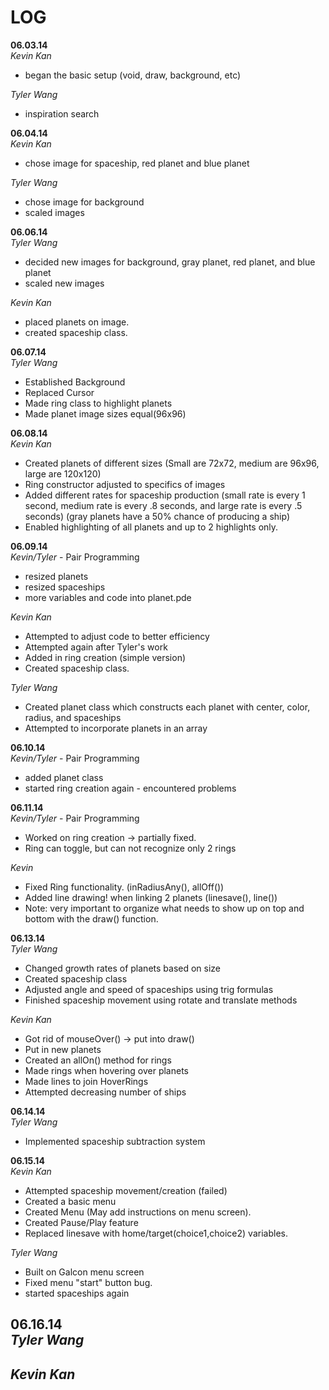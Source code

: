 LOG
===

**06.03.14**<br>
*Kevin Kan* <br>
- began the basic setup (void, draw, background, etc)

*Tyler Wang* 
- inspiration search

**06.04.14**<br>
*Kevin Kan* <br>
- chose image for spaceship, red planet and blue planet

*Tyler Wang* <br>
- chose image for background
- scaled images

**06.06.14**<br>
*Tyler Wang* <br>
- decided new images for background, gray planet, red planet, and blue planet
- scaled new images

*Kevin Kan* <br>
- placed planets on image.
- created spaceship class.

**06.07.14**<br>
*Tyler Wang* <br>
- Established Background
- Replaced Cursor
- Made ring class to highlight planets
- Made planet image sizes equal(96x96)

**06.08.14**<br>
*Kevin Kan* <br>
- Created planets of different sizes (Small are 72x72, medium are 96x96, large are  120x120)
- Ring constructor adjusted to specifics of images
- Added different rates for spaceship production
(small rate is every 1 second, medium rate is every .8 seconds, and large rate is every .5 seconds)
(gray planets have a 50% chance of producing a ship)
- Enabled highlighting of all planets and up to 2 highlights only. 

**06.09.14**<br>
*Kevin/Tyler* - Pair Programming <br>
- resized planets
- resized spaceships
- more variables and code into planet.pde

*Kevin Kan* <br>
- Attempted to adjust code to better efficiency
- Attempted again after Tyler's work
- Added in ring creation (simple version)
- Created spaceship class.

*Tyler Wang* <br>
- Created planet class which constructs each planet with center, color, radius, and spaceships
- Attempted to incorporate planets in an array

**06.10.14**<br>
*Kevin/Tyler* - Pair Programming <br>
- added planet class
- started ring creation again - encountered problems 

**06.11.14** <br>
*Kevin/Tyler* - Pair Programming <br>
- Worked on ring creation -> partially fixed.
- Ring can toggle, but can not recognize only 2 rings

*Kevin* <br>
- Fixed Ring functionality. (inRadiusAny(), allOff())
- Added line drawing! when linking 2 planets (linesave(), line())
- Note: very important to organize what needs to show up on top and bottom with the draw() function.

**06.13.14**<br>
*Tyler Wang* <br>
- Changed growth rates of planets based on size
- Created spaceship class
- Adjusted angle and speed of spaceships using trig formulas
- Finished spaceship movement using rotate and translate methods

*Kevin Kan* <br>
- Got rid of mouseOver() -> put into draw()
- Put in new planets 
- Created an allOn() method for rings
- Made rings when hovering over planets 
- Made lines to join HoverRings
- Attempted decreasing number of ships

**06.14.14** <br>
*Tyler Wang* <br>
- Implemented spaceship subtraction system

**06.15.14** <br>
*Kevin Kan* <br>
- Attempted spaceship movement/creation (failed)
- Created a basic menu
- Created Menu (May add instructions on menu screen).
- Created Pause/Play feature
- Replaced linesave with home/target(choice1,choice2) variables.

*Tyler Wang* <br>
- Built on Galcon menu screen
- Fixed menu "start" button bug.
- started spaceships again

**06.16.14** <br>
*Tyler Wang* <br>
-

*Kevin Kan* <br>
-



